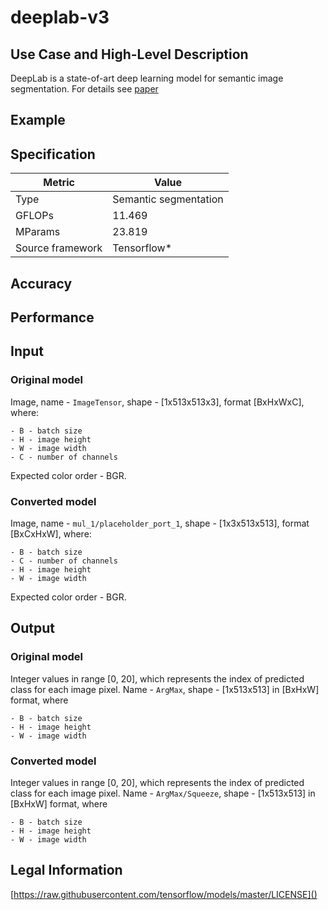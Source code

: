 # deeplab-v3

## Use Case and High-Level Description

DeepLab is a state-of-art deep learning model for semantic image segmentation. For details see [paper](https://arxiv.org/pdf/1706.05587.pdf)

## Example

## Specification

| Metric            | Value                |
|-------------------|----------------------|
| Type              | Semantic segmentation|
| GFLOPs            | 11.469               |
| MParams           | 23.819               |
| Source framework  | Tensorflow\*         |

## Accuracy

## Performance

## Input

### Original model

Image, name - `ImageTensor`, shape - [1x513x513x3], format [BxHxWxC],
   where:

    - B - batch size
    - H - image height
    - W - image width
    - C - number of channels

   Expected color order - BGR.

### Converted model

Image, name - `mul_1/placeholder_port_1`, shape - [1x3x513x513], format [BxCxHxW],
   where:

    - B - batch size
    - C - number of channels
    - H - image height
    - W - image width

   Expected color order - BGR.

## Output

### Original model

Integer values in range [0, 20], which represents the index of predicted class for each image pixel. Name - `ArgMax`, shape - [1x513x513] in [BxHxW] format, where

    - B - batch size
    - H - image height
    - W - image width


### Converted model

Integer values in range [0, 20], which represents the index of predicted class for each image pixel. Name - `ArgMax/Squeeze`, shape - [1x513x513] in [BxHxW] format, where

    - B - batch size
    - H - image height
    - W - image width


## Legal Information

[https://raw.githubusercontent.com/tensorflow/models/master/LICENSE]()